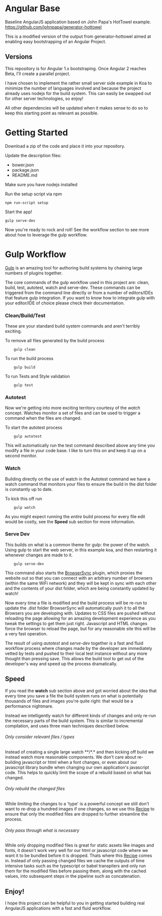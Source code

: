 # Angular Base
Baseline AngularJS application based on John Papa's HotTowel example.
https://github.com/johnpapa/generator-hottowel

This is a modified version of the output from generator-hottowel aimed at enabling easy bootstrapping of an Angular Project. 

## Versions
This repository is for Angular 1.x bootstraping. Once Angular 2 reaches Beta, I'll create a parallel project.

I have chosen to implement the rather small server side example in Koa to minimize the number of languages involved and because the project already uses nodejs for the build system. This can easily be swapped out for other server technologies, so enjoy!

All other dependencies will be updated when it makes sense to do so to keep this starting point as relevant as possible.

# Getting Started
Download a zip of the code and place it into your repository.

Update the description files:
* bower.json
* package.json
* README.md 

Make sure you have nodejs installed 

Run the setup script via npm

```shell
npm run-script setup
```

Start the app!
```shell
gulp serve-dev
```

Now you're ready to rock and roll! See the workflow section to see more about how to leverage the gulp workflow.

# Gulp Workflow
[Gulp](http://gulpjs.com/) is an amazing tool for authoring build systems by chaining large numbers of plugins together.

The core commands of the gulp workflow used in this project are: clean, build, test, autotest, watch and serve-dev. These commands can be triggered from the command line directly or from a number of editors/IDEs that feature gulp integration. If you want to know how to integrate gulp with your editor/IDE of choice please check their documentation.

### Clean/Build/Test 
These are your standard build system commands and aren't terribly exciting.

To remove all files generated by the build process
```shell
    gulp clean
```

To run the build process
```shell
    gulp build
```

To run Tests and Style validation
```shell
    gulp test
```

### Autotest
Now we're getting into more exciting territory courtesy of the *watch* concept. Watches monitor a set of files and can be used to trigger a command when the files are changed.

To start the autotest process
```shell
    gulp autotest
```
    
This will automatically run the test command described above any time you modify a file in your code base. I like to turn this on and keep it up on a second monitor.

### Watch
Building directly on the use of watch in the Autotest command we have a watch command that monitors your files to ensure the build in the dist folder is constantly up to date.

To kick this off run
```shell
    gulp watch
```

As you might expect running the *entire* build process for every file edit would be costly, see the **Speed** sub section for more information.

### Serve Dev
 This builds on what is a common theme for gulp: the power of the watch. Using gulp to start the web server, in this example koa, and then restarting it whenever changes are made to it. 
```shell
    gulp serve-dev
```    

This command also starts the [BrowserSync](https://www.browsersync.io/) plugin, which proxies the website out so that you can connect with an arbitrary number of browsers (within the same WiFi network) and they will be kept in sync with each other and the contents of your dist folder, which are being constantly updated by watch!

Now every time a file is modified and the build process will be re-run to update the .dist folder BrowserSync will automatically push it to all the Browsers you are developing with. Updates to CSS files are pushed without reloading the page allowing for an amazing development experience as you tweak the settings to get them just right. Javascript and HTML changes force the browser to reload the page, but for any reasonable site this will be a very fast operation.

The result of using *autotest* and *serve-dev* together is a fast and fluid workflow process where changes made by the developer are immediately vetted by tests and pushed to their local test instance without any more thought than pressing save. This allows the build tool to get out of the developer's way and speed up the process dramatically.

## Speed
If you read the **watch** sub section above and got worried about the idea that every time you save a file the build system runs on what is potentially thousands of files and images you're quite right: that would be a performance nightmare. 

Instead we intelligently watch for different kinds of changes and only re-run the necessary parts of the build system. This is similar to incremental compilation, and uses three main techniques described below.

###### Only consider relevant files / types
Instead of creating a single large watch \*\*/\*.\* and then kicking off build we instead watch more reasonable components. We don't care about re-building javascript or html when a font changes, or even about our javascript library bundle when changing our own application's javascript code. This helps to quickly limit the scope of a rebuild based on what has changed.

###### Only rebuild the changed files
While limiting the changes to a 'type' is a powerful concept we still don't want to re-drop a hundred images if one changes, so we use this [Recipe](https://github.com/gulpjs/gulp/blob/master/docs/recipes/rebuild-only-files-that-change.md) to ensure that only the modified files are dropped to further streamline the process.

###### Only pass through what is necessary
While only dropping modified files is great for static assets like images and fonts, it doesn't work very well for our html or javascript code where we want it to be bundled before it is dropped. Thats where this [Recipe](https://github.com/gulpjs/gulp/blob/master/docs/recipes/only-pass-through-changed-files.md) comes in. Instead of only passing changed files we cache the outputs of time intensive tasks such as the typescript or babel transpilers and only run them for the modified files before passing them, along with the cached values, into subsequent steps in the pipeline such as concatenation.

## Enjoy!
I hope this project can be helpful to you in getting started building real AngularJS applications with a fast and fluid workflow.
